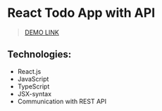 # React Todo App with API 


> [DEMO LINK](https://Oleksandra-Shevchenko.github.io/react_todo-app-with-api/)

## Technologies:
- React.js 
- JavaScript 
- TypeScript 
- JSX-syntax 
- Communication with REST API
